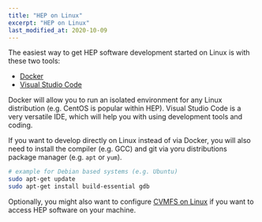 ```yaml
---
title: "HEP on Linux"
excerpt: "HEP on Linux"
last_modified_at: 2020-10-09
---
```


The easiest way to get HEP software development started on Linux is with these two tools:

- [Docker](linux/docker)
- [Visual Studio Code](editors-and-ides/vscode)

Docker will allow you to run an isolated environment for any Linux distribution (e.g. CentOS is popular within HEP).
Visual Studio Code is a very versatile IDE, which will help you with using development tools and coding.

If you want to develop directly on Linux instead of via Docker, you will also need to install the compiler (e.g. GCC) and git via
yoru distributions package manager (e.g. `apt` or `yum`).

```bash
# example for Debian based systems (e.g. Ubuntu)
sudo apt-get update
sudo apt-get install build-essential gdb
```

Optionally, you might also want to configure [CVMFS on Linux](linux/cvmfs) if you want to access HEP software on your machine.
